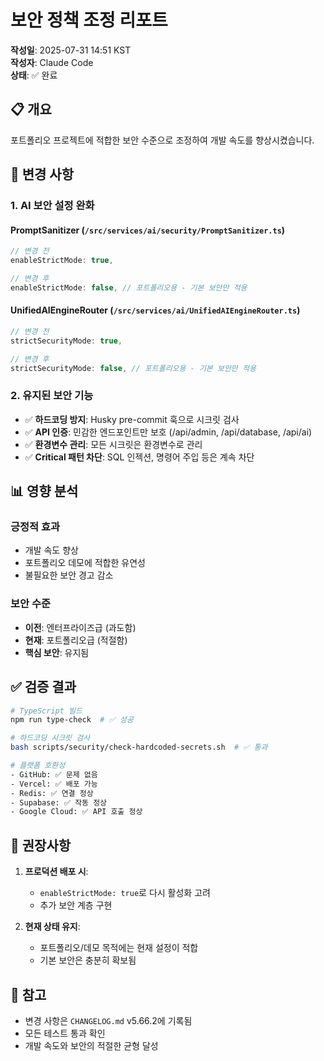 # 보안 정책 조정 리포트

**작성일**: 2025-07-31 14:51 KST  
**작성자**: Claude Code  
**상태**: ✅ 완료

## 📋 개요

포트폴리오 프로젝트에 적합한 보안 수준으로 조정하여 개발 속도를 향상시켰습니다.

## 🔧 변경 사항

### 1. AI 보안 설정 완화

#### PromptSanitizer (`/src/services/ai/security/PromptSanitizer.ts`)
```typescript
// 변경 전
enableStrictMode: true,

// 변경 후  
enableStrictMode: false, // 포트폴리오용 - 기본 보안만 적용
```

#### UnifiedAIEngineRouter (`/src/services/ai/UnifiedAIEngineRouter.ts`)
```typescript
// 변경 전
strictSecurityMode: true,

// 변경 후
strictSecurityMode: false, // 포트폴리오용 - 기본 보안만 적용
```

### 2. 유지된 보안 기능

- ✅ **하드코딩 방지**: Husky pre-commit 훅으로 시크릿 검사
- ✅ **API 인증**: 민감한 엔드포인트만 보호 (/api/admin, /api/database, /api/ai)
- ✅ **환경변수 관리**: 모든 시크릿은 환경변수로 관리
- ✅ **Critical 패턴 차단**: SQL 인젝션, 명령어 주입 등은 계속 차단

## 📊 영향 분석

### 긍정적 효과
- 개발 속도 향상
- 포트폴리오 데모에 적합한 유연성
- 불필요한 보안 경고 감소

### 보안 수준
- **이전**: 엔터프라이즈급 (과도함)
- **현재**: 포트폴리오급 (적절함)
- **핵심 보안**: 유지됨

## ✅ 검증 결과

```bash
# TypeScript 빌드
npm run type-check  # ✅ 성공

# 하드코딩 시크릿 검사
bash scripts/security/check-hardcoded-secrets.sh  # ✅ 통과

# 플랫폼 호환성
- GitHub: ✅ 문제 없음
- Vercel: ✅ 배포 가능
- Redis: ✅ 연결 정상
- Supabase: ✅ 작동 정상
- Google Cloud: ✅ API 호출 정상
```

## 🎯 권장사항

1. **프로덕션 배포 시**:
   - `enableStrictMode: true`로 다시 활성화 고려
   - 추가 보안 계층 구현

2. **현재 상태 유지**:
   - 포트폴리오/데모 목적에는 현재 설정이 적합
   - 기본 보안은 충분히 확보됨

## 📝 참고

- 변경 사항은 `CHANGELOG.md` v5.66.2에 기록됨
- 모든 테스트 통과 확인
- 개발 속도와 보안의 적절한 균형 달성
